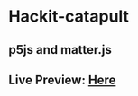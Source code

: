 # Hackit-catapult

## p5js and matter.js 

## Live Preview: [Here](https://htmlpreview.github.io/?https://github.com/kraack-tech/Hackit-Catapult/blob/main/index.html)